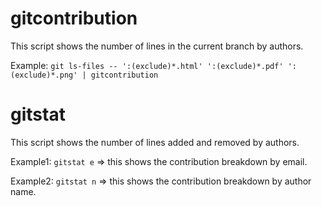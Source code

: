 # gitcontribution
This script shows the number of lines in the current branch by authors.

Example: `git ls-files -- ':(exclude)*.html' ':(exclude)*.pdf' ':(exclude)*.png' | gitcontribution`

# gitstat
This script shows the number of lines added and removed by authors.

Example1: `gitstat e` => this shows the contribution breakdown by email.

Example2: `gitstat n` => this shows the contribution breakdown by author name.